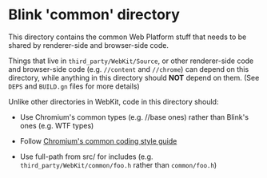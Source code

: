 # Blink 'common' directory

This directory contains the common Web Platform stuff that needs to be shared
by renderer-side and browser-side code.

Things that live in `third_party/WebKit/Source`, or other renderer-side code
and browser-side code (e.g. `//content` and `//chrome`) can depend on this
directory, while anything in this directory should **NOT** depend on them.
(See `DEPS` and `BUILD.gn` files for more details)

Unlike other directories in WebKit, code in this directory should:

* Use Chromium's common types (e.g. //base ones) rather than Blink's ones
  (e.g. WTF types)

* Follow [Chromium's common coding style guide](https://chromium.googlesource.com/chromium/src/+/master/styleguide/c++/c++.md)

* Use full-path from src/ for includes (e.g. `third_party/WebKit/common/foo.h` rather than `common/foo.h`)
